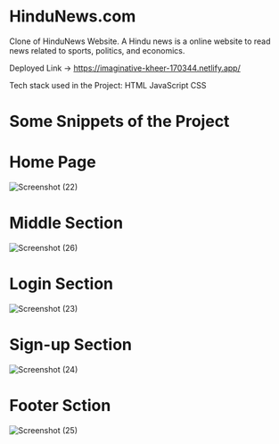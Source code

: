 # HinduNews.com

Clone of HinduNews Website. A Hindu news is a online website to read news related to sports, politics, and economics.

Deployed Link -> https://imaginative-kheer-170344.netlify.app/


Tech stack used in the Project:
HTML
JavaScript
CSS


# Some Snippets of the Project

# Home Page
![Screenshot (22)](https://user-images.githubusercontent.com/112858493/215506282-bcd39548-2c8e-429a-84f2-14e763c0d749.png)

# Middle Section
![Screenshot (26)](https://user-images.githubusercontent.com/112858493/215506343-990e6adb-c4e9-4adf-a226-8634c2e3dbc8.png)

# Login Section
![Screenshot (23)](https://user-images.githubusercontent.com/112858493/215506412-9e41d194-9939-450f-b315-9941b1b866ba.png)

# Sign-up Section
![Screenshot (24)](https://user-images.githubusercontent.com/112858493/215506534-84ce9076-6e15-4a11-856d-2359f194fb60.png)

# Footer Sction
![Screenshot (25)](https://user-images.githubusercontent.com/112858493/215506698-498e1bbc-71d6-4f39-84b1-a098c7025945.png)


